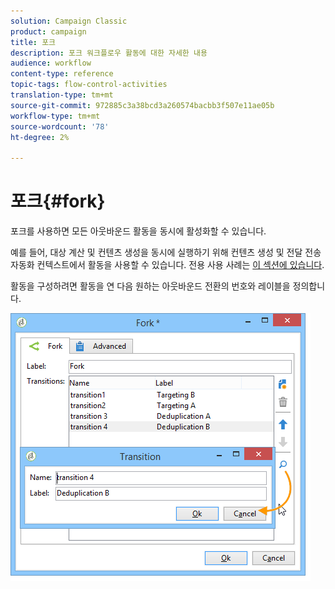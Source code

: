 ```yaml
---
solution: Campaign Classic
product: campaign
title: 포크
description: 포크 워크플로우 활동에 대한 자세한 내용
audience: workflow
content-type: reference
topic-tags: flow-control-activities
translation-type: tm+mt
source-git-commit: 972885c3a38bcd3a260574bacbb3f507e11ae05b
workflow-type: tm+mt
source-wordcount: '78'
ht-degree: 2%

---
```



# 포크{#fork}

포크를 사용하면 모든 아웃바운드 활동을 동시에 활성화할 수 있습니다.

예를 들어, 대상 계산 및 컨텐츠 생성을 동시에 실행하기 위해 컨텐츠 생성 및 전달 전송 자동화 컨텍스트에서 활동을 사용할 수 있습니다. 전용 사용 사례는 [이 섹션에 있습니다](../../delivery/using/automating-via-workflows.md#creating-the-delivery-and-its-content).

활동을 구성하려면 활동을 연 다음 원하는 아웃바운드 전환의 번호와 레이블을 정의합니다.

![](assets/s_user_segmentation_fork.png)
